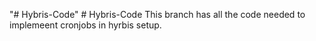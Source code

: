 "# Hybris-Code" 
#   H y b r i s - C o d e 
 
 This branch has all the code needed to implemeent cronjobs in hyrbis setup.
